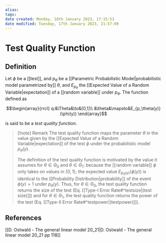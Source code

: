 ```yaml
---
alias: 
tags: 
date created: Monday, 16th January 2023, 17:15:53
date modified: Tuesday, 17th January 2023, 21:57:09
---
```


# Test Quality Function

## Definition

Let $\phi$ be a [[test]], and $p_\theta$ be a [[Parametric Probabilistic Model|probabilistic model parametrized by]] $\theta$, and $E_{p_\theta}$ the [[Expected Value of a Random Variable|expectation]] of a [[random variable]] under $p_\theta$. The function defined as

$$\begin{array}{rrcl}
q:&\Theta&\to&[0,1]\\
&\theta&\mapsto&E_{p_\theta(y)}(\phi(y))
\end{array}$$

is said to be a _test quality function_.

> [!note] Remark
> The test quality function maps the parameter $\theta$ in the value given by the [[Expected Value of a Random Variable|expectation]] of the test $\phi$ under the probabilistic model $p_\theta(y)$.
>
>
> The definition of the test quality function is motivated by the value it assumes for $\theta\in\Theta_0$ and $\theta\in\Theta_1$: because the [[random variable]] $\phi$ only takes on values in $\{0, 1\}$, the expected value $E_{p_\theta(y)}(\phi(y))$ is identical to the [[Probability Distribution|probability]] of the event $\phi(y)=1$ under $p_\theta(y)$. Thus, for $\theta\in\Theta_0$, the test quality function returns the size of the test (Eq. [[Type-I Error Rate#^testsize|(test size)]]) and for $\theta\in\Theta_1$, the test quality function returns the power of the test (Eq. [[Type-II Error Rate#^testpower|(testpower)]]).

## References

[[D. Ostwald - The general linear model 20_21|D. Ostwald - The general linear model 20_21 pp 118]]